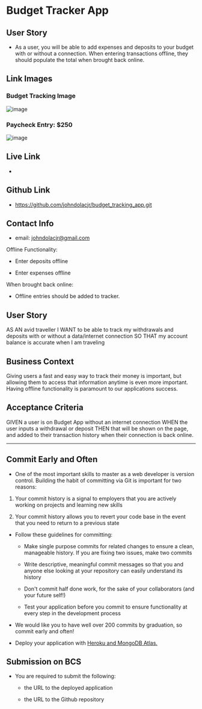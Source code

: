 # Budget Tracker App

## User Story

* As a user, you will be able to add expenses and deposits to your budget with or without a connection. When entering transactions offline, they should populate the total when brought back online.

## Link Images

### Budget Tracking Image 
![image](https://user-images.githubusercontent.com/69832533/105883085-aa93b380-5fc3-11eb-94db-733834a66d67.png)

### Paycheck Entry: $250
![image](https://user-images.githubusercontent.com/69832533/105883284-ea5a9b00-5fc3-11eb-9c46-92b01dade911.png)

## Live Link
* 

## Github Link
* https://github.com/johndolacjr/budget_tracking_app.git

## Contact Info
* email: johndolacjr@gmail.com







Offline Functionality:

  * Enter deposits offline

  * Enter expenses offline

When brought back online:

  * Offline entries should be added to tracker.

## User Story
AS AN avid traveller
I WANT to be able to track my withdrawals and deposits with or without a data/internet connection
SO THAT my account balance is accurate when I am traveling

## Business Context

Giving users a fast and easy way to track their money is important, but allowing them to access that information anytime is even more important. Having offline functionality is paramount to our applications success.


## Acceptance Criteria
GIVEN a user is on Budget App without an internet connection
WHEN the user inputs a withdrawal or deposit
THEN that will be shown on the page, and added to their transaction history when their connection is back online.

- - -

## Commit Early and Often

* One of the most important skills to master as a web developer is version control. Building the habit of committing via Git is important for two reasons:

1. Your commit history is a signal to employers that you are actively working on projects and learning new skills

2. Your commit history allows you to revert your code base in the event that you need to return to a previous state

* Follow these guidelines for committing:

  * Make single purpose commits for related changes to ensure a clean, manageable history. If you are fixing two issues, make two commits

  * Write descriptive, meaningful commit messages so that you and anyone else looking at your repository can easily understand its history

  * Don't commit half done work, for the sake of your collaborators (and your future self!)

  * Test your application before you commit to ensure functionality at every step in the development process

* We would like you to have well over 200 commits by graduation, so commit early and often!

* Deploy your application with [Heroku and MongoDB Atlas.](../04-Important/MongoAtlas-Deploy.md)

## Submission on BCS

* You are required to submit the following:

  * the URL to the deployed application

  * the URL to the Github repository

